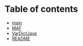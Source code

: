# Table of contents

* [main](README.md)
* [MAF](maf.md)
* [VarDictJava](vardict.md)
* [README](docs/README.md)
